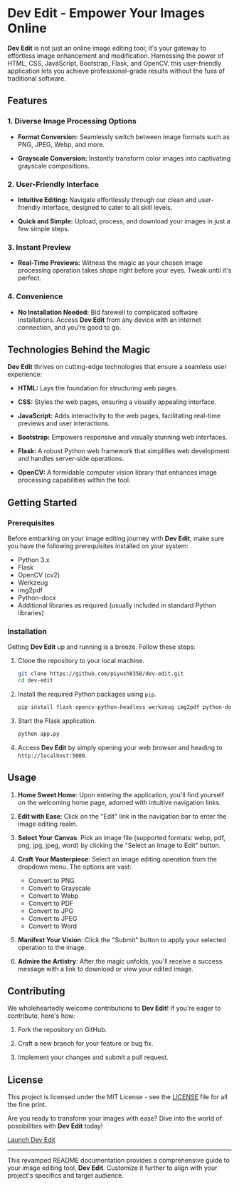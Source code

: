 # Dev Edit - Empower Your Images Online

**Dev Edit** is not just an online image editing tool; it's your gateway to effortless image enhancement and modification. Harnessing the power of HTML, CSS, JavaScript, Bootstrap, Flask, and OpenCV, this user-friendly application lets you achieve professional-grade results without the fuss of traditional software.


## Features

### 1. Diverse Image Processing Options

- **Format Conversion:** Seamlessly switch between image formats such as PNG, JPEG, Webp, and more.

- **Grayscale Conversion:** Instantly transform color images into captivating grayscale compositions.

### 2. User-Friendly Interface

- **Intuitive Editing:** Navigate effortlessly through our clean and user-friendly interface, designed to cater to all skill levels.

- **Quick and Simple:** Upload, process, and download your images in just a few simple steps.

### 3. Instant Preview

- **Real-Time Previews:** Witness the magic as your chosen image processing operation takes shape right before your eyes. Tweak until it's perfect.

### 4. Convenience

- **No Installation Needed:** Bid farewell to complicated software installations. Access **Dev Edit** from any device with an internet connection, and you're good to go.

## Technologies Behind the Magic

**Dev Edit** thrives on cutting-edge technologies that ensure a seamless user experience:

- **HTML:** Lays the foundation for structuring web pages.

- **CSS:** Styles the web pages, ensuring a visually appealing interface.

- **JavaScript:** Adds interactivity to the web pages, facilitating real-time previews and user interactions.

- **Bootstrap:** Empowers responsive and visually stunning web interfaces.

- **Flask:** A robust Python web framework that simplifies web development and handles server-side operations.

- **OpenCV:** A formidable computer vision library that enhances image processing capabilities within the tool.

## Getting Started

### Prerequisites

Before embarking on your image editing journey with **Dev Edit**, make sure you have the following prerequisites installed on your system:

- Python 3.x
- Flask
- OpenCV (cv2)
- Werkzeug
- img2pdf
- Python-docx
- Additional libraries as required (usually included in standard Python libraries)

### Installation

Getting **Dev Edit** up and running is a breeze. Follow these steps:

1. Clone the repository to your local machine.
   ```bash
   git clone https://github.com/piyush8358/dev-edit.git
   cd dev-edit
   ```

2. Install the required Python packages using `pip`.
   ```bash
   pip install flask opencv-python-headless werkzeug img2pdf python-docx
   ```

3. Start the Flask application.
   ```bash
   python app.py
   ```

4. Access **Dev Edit** by simply opening your web browser and heading to `http://localhost:5000`.

## Usage

1. **Home Sweet Home**: Upon entering the application, you'll find yourself on the welcoming home page, adorned with intuitive navigation links.

2. **Edit with Ease**: Click on the "Edit" link in the navigation bar to enter the image editing realm.

3. **Select Your Canvas**: Pick an image file (supported formats: webp, pdf, png, jpg, jpeg, word) by clicking the "Select an Image to Edit" button.

4. **Craft Your Masterpiece**: Select an image editing operation from the dropdown menu. The options are vast:
   - Convert to PNG
   - Convert to Grayscale
   - Convert to Webp
   - Convert to PDF
   - Convert to JPG
   - Convert to JPEG
   - Convert to Word

5. **Manifest Your Vision**: Click the "Submit" button to apply your selected operation to the image.

6. **Admire the Artistry**: After the magic unfolds, you'll receive a success message with a link to download or view your edited image.

## Contributing

We wholeheartedly welcome contributions to **Dev Edit**! If you're eager to contribute, here's how:

1. Fork the repository on GitHub.

2. Craft a new branch for your feature or bug fix.

3. Implement your changes and submit a pull request.

## License

This project is licensed under the MIT License - see the [LICENSE](LICENSE) file for all the fine print.

Are you ready to transform your images with ease? Dive into the world of possibilities with **Dev Edit** today!

[Launch Dev Edit](http://localhost:5000/)

---

This revamped README documentation provides a comprehensive guide to your image editing tool, **Dev Edit**. Customize it further to align with your project's specifics and target audience.